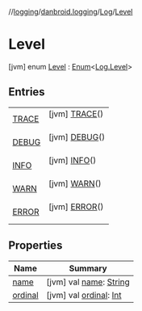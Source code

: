 //[logging](../../../../index.md)/[danbroid.logging](../../index.md)/[Log](../index.md)/[Level](index.md)



# Level  
 [jvm] enum [Level](index.md) : [Enum](https://kotlinlang.org/api/latest/jvm/stdlib/kotlin/-enum/index.html)<[Log.Level](index.md)>    


## Entries  
  
| | |
|---|---|
| <a name="danbroid.logging/Log.Level.TRACE///PointingToDeclaration/"></a>[TRACE](-t-r-a-c-e/index.md)| <a name="danbroid.logging/Log.Level.TRACE///PointingToDeclaration/"></a> [jvm] [TRACE](-t-r-a-c-e/index.md)()  <br>   <br>|
| <a name="danbroid.logging/Log.Level.DEBUG///PointingToDeclaration/"></a>[DEBUG](-d-e-b-u-g/index.md)| <a name="danbroid.logging/Log.Level.DEBUG///PointingToDeclaration/"></a> [jvm] [DEBUG](-d-e-b-u-g/index.md)()  <br>   <br>|
| <a name="danbroid.logging/Log.Level.INFO///PointingToDeclaration/"></a>[INFO](-i-n-f-o/index.md)| <a name="danbroid.logging/Log.Level.INFO///PointingToDeclaration/"></a> [jvm] [INFO](-i-n-f-o/index.md)()  <br>   <br>|
| <a name="danbroid.logging/Log.Level.WARN///PointingToDeclaration/"></a>[WARN](-w-a-r-n/index.md)| <a name="danbroid.logging/Log.Level.WARN///PointingToDeclaration/"></a> [jvm] [WARN](-w-a-r-n/index.md)()  <br>   <br>|
| <a name="danbroid.logging/Log.Level.ERROR///PointingToDeclaration/"></a>[ERROR](-e-r-r-o-r/index.md)| <a name="danbroid.logging/Log.Level.ERROR///PointingToDeclaration/"></a> [jvm] [ERROR](-e-r-r-o-r/index.md)()  <br>   <br>|


## Properties  
  
|  Name |  Summary | 
|---|---|
| <a name="danbroid.logging/Log.Level/name/#/PointingToDeclaration/"></a>[name](index.md#%5Bdanbroid.logging%2FLog.Level%2Fname%2F%23%2FPointingToDeclaration%2F%5D%2FProperties%2F81692023)| <a name="danbroid.logging/Log.Level/name/#/PointingToDeclaration/"></a> [jvm] val [name](index.md#%5Bdanbroid.logging%2FLog.Level%2Fname%2F%23%2FPointingToDeclaration%2F%5D%2FProperties%2F81692023): [String](https://kotlinlang.org/api/latest/jvm/stdlib/kotlin/-string/index.html)   <br>|
| <a name="danbroid.logging/Log.Level/ordinal/#/PointingToDeclaration/"></a>[ordinal](index.md#%5Bdanbroid.logging%2FLog.Level%2Fordinal%2F%23%2FPointingToDeclaration%2F%5D%2FProperties%2F81692023)| <a name="danbroid.logging/Log.Level/ordinal/#/PointingToDeclaration/"></a> [jvm] val [ordinal](index.md#%5Bdanbroid.logging%2FLog.Level%2Fordinal%2F%23%2FPointingToDeclaration%2F%5D%2FProperties%2F81692023): [Int](https://kotlinlang.org/api/latest/jvm/stdlib/kotlin/-int/index.html)   <br>|


